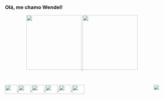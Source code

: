 ### Olá, me chamo Wendel!





<div align="center">
  <a href="https://github.com/WendelLR99">
  <img height="180em" src="https://github-readme-stats.vercel.app/api?username=WendelLR99&show_icons=true&theme=dark&include_all_commits=true&count_private=true"/>
  <img height="180em" src="https://github-readme-stats.vercel.app/api/top-langs/?username=WendelLR99&layout=compact&langs_count=7&theme=dark"/>
</div>
  
##
  
<div style="display:inline_block"><br>
<img align="center" height="30" width="40" src="https://cdn.jsdelivr.net/gh/devicons/devicon/icons/vscode/vscode-original-wordmark.svg" style="height:30; width:40;"/>
<img align="center" src="https://cdn.jsdelivr.net/gh/devicons/devicon/icons/javascript/javascript-original.svg" style="height:30; width:40;"/>
<img align="center" src="https://cdn.jsdelivr.net/gh/devicons/devicon/icons/git/git-original.svg" style="height:30; width:40;"/>
<img align="center" src="https://cdn.jsdelivr.net/gh/devicons/devicon/icons/bootstrap/bootstrap-original-wordmark.svg" style="height:30; width:40;"/>
<img align="center" src="https://cdn.jsdelivr.net/gh/devicons/devicon/icons/html5/html5-original.svg" style="height:30; width:40;"/>
<img align="center" src="https://cdn.jsdelivr.net/gh/devicons/devicon/icons/css3/css3-original.svg" style="height:30; width:40;"/>          
<img align="right" src="https://cdn.discordapp.com/attachments/826504567667032114/997207439139151872/perfil-git.gif">
  </div>
